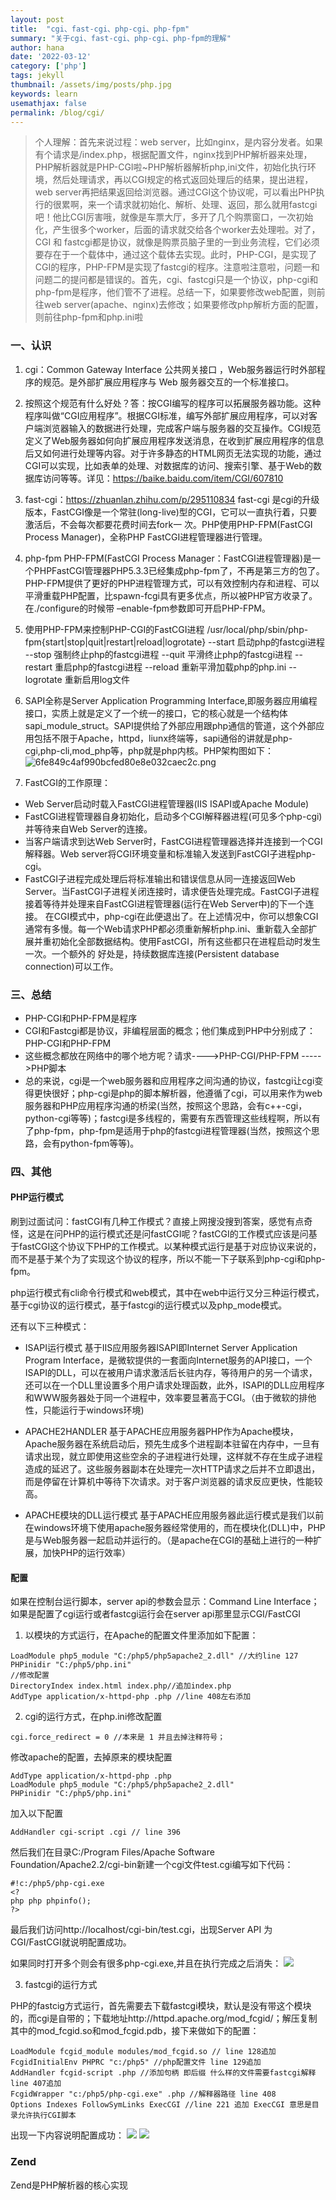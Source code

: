 ```yaml
---
layout: post
title:  "cgi、fast-cgi、php-cgi、php-fpm"
summary: "关于cgi、fast-cgi、php-cgi、php-fpm的理解"
author: hana
date: '2022-03-12'
category: ['php']
tags: jekyll
thumbnail: /assets/img/posts/php.jpg
keywords: learn
usemathjax: false
permalink: /blog/cgi/
---
```



> 个人理解：首先来说过程：web server，比如nginx，是内容分发者。如果有个请求是/index.php，根据配置文件，nginx找到PHP解析器来处理，PHP解析器就是PHP-CGI啦~PHP解析器解析php,ini文件，初始化执行环境，然后处理请求，再以CGI规定的格式返回处理后的结果，提出进程，web server再把结果返回给浏览器。通过CGI这个协议呢，可以看出PHP执行的很累啊，来一个请求就初始化、解析、处理、返回，那么就用fastcgi吧！他比CGI厉害哦，就像是车票大厅，多开了几个购票窗口，一次初始化，产生很多个worker，后面的请求就交给各个worker去处理啦。对了，CGI 和 fastcgi都是协议，就像是购票员脑子里的一到业务流程，它们必须要存在于一个载体中，通过这个载体去实现。此时，PHP-CGI，是实现了CGI的程序，PHP-FPM是实现了fastcgi的程序。注意啦注意啦，问题一和问题二的提问都是错误的。首先，cgi、fastcgi只是一个协议，php-cgi和php-fpm是程序，他们管不了进程。总结一下，如果要修改web配置，则前往web server(apache、nginx)去修改；如果要修改php解析方面的配置，则前往php-fpm和php.ini啦
> 

### 一、认识
1. cgi：Common Gateway Interface 公共网关接口 ，Web服务器运行时外部程序的规范。是外部扩展应用程序与 Web 服务器交互的一个标准接口。

2. 按照这个规范有什么好处？答：按CGI编写的程序可以拓展服务器功能。这种程序叫做“CGI应用程序”。根据CGI标准，编写外部扩展应用程序，可以对客户端浏览器输入的数据进行处理，完成客户端与服务器的交互操作。CGI规范定义了Web服务器如何向扩展应用程序发送消息，在收到扩展应用程序的信息后又如何进行处理等内容。对于许多静态的HTML网页无法实现的功能，通过 CGI可以实现，比如表单的处理、对数据库的访问、搜索引擎、基于Web的数据库访问等等。详见：https://baike.baidu.com/item/CGI/607810

3. fast-cgi：https://zhuanlan.zhihu.com/p/295110834
fast-cgi 是cgi的升级版本，FastCGI像是一个常驻(long-live)型的CGI，它可以一直执行着，只要激活后，不会每次都要花费时间去fork一 次。PHP使用PHP-FPM(FastCGI Process Manager)，全称PHP FastCGI进程管理器进行管理。

4. php-fpm PHP-FPM(FastCGI Process Manager：FastCGI进程管理器)是一个PHPFastCGI管理器PHP5.3.3已经集成php-fpm了，不再是第三方的包了。PHP-FPM提供了更好的PHP进程管理方式，可以有效控制内存和进程、可以平滑重载PHP配置，比spawn-fcgi具有更多优点，所以被PHP官方收录了。在./configure的时候带 –enable-fpm参数即可开启PHP-FPM。

5. 使用PHP-FPM来控制PHP-CGI的FastCGI进程
/usr/local/php/sbin/php-fpm{start|stop|quit|restart|reload|logrotate}
--start 启动php的fastcgi进程
--stop 强制终止php的fastcgi进程
--quit 平滑终止php的fastcgi进程
--restart 重启php的fastcgi进程
--reload 重新平滑加载php的php.ini
--logrotate 重新启用log文件

6. SAPI全称是Server Application Programming Interface,即服务器应用编程接口，实质上就是定义了一个统一的接口，它的核心就是一个结构体sapi_module_struct。SAPI提供给了外部应用跟php通信的管道，这个外部应用包括不限于Apache，httpd，liunx终端等，sapi通俗的讲就是php-cgi,php-cli,mod_php等，php就是php内核。PHP架构图如下：
![6fe849c4af990bcfed80e8e032caec2c.png](en-resource://database/3464:1)
7. FastCGI的工作原理：
* Web Server启动时载入FastCGI进程管理器(IIS ISAPI或Apache Module)
* FastCGI进程管理器自身初始化，启动多个CGI解释器进程(可见多个php-cgi)并等待来自Web Server的连接。
* 当客户端请求到达Web Server时，FastCGI进程管理器选择并连接到一个CGI解释器。Web server将CGI环境变量和标准输入发送到FastCGI子进程php-cgi。
* FastCGI子进程完成处理后将标准输出和错误信息从同一连接返回Web Server。当FastCGI子进程关闭连接时，请求便告处理完成。FastCGI子进程接着等待并处理来自FastCGI进程管理器(运行在Web Server中)的下一个连接。 在CGI模式中，php-cgi在此便退出了。在上述情况中，你可以想象CGI通常有多慢。每一个Web请求PHP都必须重新解析php.ini、重新载入全部扩展并重初始化全部数据结构。使用FastCGI，所有这些都只在进程启动时发生一次。一个额外的 好处是，持续数据库连接(Persistent database connection)可以工作。


### 三、总结
* PHP-CGI和PHP-FPM是程序
* CGI和Fastcgi都是协议，非编程层面的概念；他们集成到PHP中分别成了：PHP-CGI和PHP-FPM
* 这些概念都放在网络中的哪个地方呢？请求---->PHP-CGI/PHP-FPM ----->PHP脚本
* 总的来说，cgi是一个web服务器和应用程序之间沟通的协议，fastcgi让cgi变得更快很好；php-cgi是php的脚本解析器，他遵循了cgi，可以用来作为web服务器和PHP应用程序沟通的桥梁(当然，按照这个思路，会有c++-cgi，python-cgi等等)；fastcgi是多线程的，需要有东西管理这些线程啊，所以有了php-fpm，php-fpm是适用于php的fastcgi进程管理器(当然，按照这个思路，会有python-fpm等等)。

### 四、其他

#### PHP运行模式
刷到过面试问：fastCGI有几种工作模式？直接上网搜没搜到答案，感觉有点奇怪，这是在问PHP的运行模式还是问fastCGI呢？fastCGI的工作模式应该是问基于fastCGI这个协议下PHP的工作模式。以某种模式运行是基于对应协议来说的，而不是基于某个为了实现这个协议的程序，所以不能一下子联系到php-cgi和php-fpm。

php运行模式有cli命令行模式和web模式，其中在web中运行又分三种运行模式，基于cgi协议的运行模式，基于fastcgi的运行模式以及php_mode模式。

还有以下三种模式：
* ISAPI运行模式
基于IIS应用服务器ISAPI即Internet Server Application Program Interface，是微软提供的一套面向Internet服务的API接口，一个ISAPI的DLL，可以在被用户请求激活后长驻内存，等待用户的另一个请求，还可以在一个DLL里设置多个用户请求处理函数，此外，ISAPI的DLL应用程序和WWW服务器处于同一个进程中，效率要显著高于CGI。（由于微软的排他性，只能运行于windows环境)

* APACHE2HANDLER
基于APACHE应用服务器PHP作为Apache模块，Apache服务器在系统启动后，预先生成多个进程副本驻留在内存中，一旦有请求出现，就立即使用这些空余的子进程进行处理，这样就不存在生成子进程造成的延迟了。这些服务器副本在处理完一次HTTP请求之后并不立即退出，而是停留在计算机中等待下次请求。对于客户浏览器的请求反应更快，性能较高。

* APACHE模块的DLL运行模式
基于APACHE应用服务器此运行模式是我们以前在windows环境下使用apache服务器经常使用的，而在模块化(DLL)中，PHP是与Web服务器一起启动并运行的。（是apache在CGI的基础上进行的一种扩展，加快PHP的运行效率）

#### 配置
如果在控制台运行脚本，server api的参数会显示：Command Line Interface；如果是配置了cgi运行或者fastcgi运行会在server api那里显示CGI/FastCGI

1. 以模块的方式运行，在Apache的配置文件里添加如下配置：
```
LoadModule php5_module "C:/php5/php5apache2_2.dll" //大约line 127
PHPinidir "C:/php5/php.ini"
//修改配置
DirectoryIndex index.html index.php//追加index.php
AddType application/x-httpd-php .php //line 408左右添加
```

2. cgi的运行方式，在php.ini修改配置
```
cgi.force_redirect = 0 //本来是 1 并且去掉注释符号；
```
修改apache的配置，去掉原来的模块配置
```
AddType application/x-httpd-php .php
LoadModule php5_module "C:/php5/php5apache2_2.dll"
PHPinidir "C:/php5/php.ini"
```
加入以下配置
```
AddHandler cgi-script .cgi // line 396
```
然后我们在目录C:/Program Files/Apache Software Foundation/Apache2.2/cgi-bin新建一个cgi文件test.cgi编写如下代码：
```
#!c:/php5/php-cgi.exe
<?
php php phpinfo();
?>

```
最后我们访问http://localhost/cgi-bin/test.cgi，出现Server API 为 CGI/FastCGI就说明配置成功。


如果同时打开多个则会有很多php-cgi.exe,并且在执行完成之后消失：
![](http://cdn-zyh.littletrue.cn/cgi%E8%BF%90%E8%A1%8C.jpg)

3. fastcgi的运行方式

PHP的fastcig方式运行，首先需要去下载fastcgi模块，默认是没有带这个模块的，而cgi是自带的；下载地址http://httpd.apache.org/mod_fcgid/；解压复制其中的mod_fcgid.so和mod_fcgid.pdb，接下来做如下的配置：
```
LoadModule fcgid_module modules/mod_fcgid.so // line 128追加
FcgidInitialEnv PHPRC "c:/php5" //php配置文件 line 129追加
AddHandler fcgid-script .php //添加句柄 即后缀 什么样的文件需要fastcgi解释 line 407追加
FcgidWrapper "c:/php5/php-cgi.exe" .php //解释器路径 line 408
Options Indexes FollowSymLinks ExecCGI //line 221 追加 ExecCGI 意思是目录允许执行CGI脚本

```

出现一下内容说明配置成功：
![](http://cdn-zyh.littletrue.cn/20220310103545.png)
![](http://cdn-zyh.littletrue.cn/20220310103626.png)

### Zend
Zend是PHP解析器的核心实现




